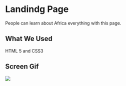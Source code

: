 <h1> Landindg Page </h1>

People can learn about Africa everything with this page.

<h2> What We Used </h2>

HTML 5 and CSS3 

<h2> Screen Gif </h2>

![](video.gif)
